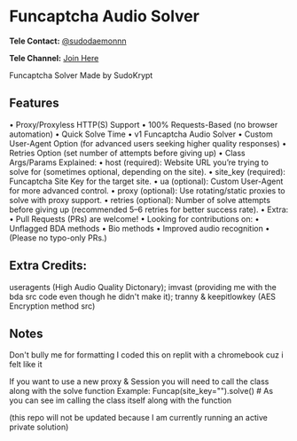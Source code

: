 # Funcaptcha Audio Solver

**Tele Contact:** [@sudodaemonnn](https://t.me/sudodaemonnn)

**Tele Channel:** [Join Here](https://t.me/+qP9G-_ii_XA1MGIx)

Funcaptcha Solver Made by SudoKrypt

## Features

 • Proxy/Proxyless HTTP(S) Support
 • 100% Requests-Based (no browser automation)
 • Quick Solve Time
 • v1 Funcaptcha Audio Solver
	•	Custom User-Agent Option (for advanced users seeking higher quality responses)
	•	Retries Option (set number of attempts before giving up)
	•	Class Args/Params Explained:
	•	host (required): Website URL you’re trying to solve for (sometimes optional, depending on the site).
	•	site_key (required): Funcaptcha Site Key for the target site.
	•	ua (optional): Custom User-Agent for more advanced control.
	•	proxy (optional): Use rotating/static proxies to solve with proxy support.
	•	retries (optional): Number of solve attempts before giving up (recommended 5–6 retries for better success rate).
	•	Extra:
	•	Pull Requests (PRs) are welcome!
	•	Looking for contributions on:
	•	Unflagged BDA methods
	•	Bio methods
	•	Improved audio recognition
	•	(Please no typo-only PRs.)

## Extra Credits: 

useragents (High Audio Quality Dictonary); imvast (providing me with the bda src code even though he didn't make it); tranny & keepitlowkey (AES Encryption method src)

## Notes 

Don't bully me for formatting I coded this on replit with a chromebook cuz i felt like it 

If you want to use a new proxy & Session you will need to call the class along with the solve function Example: Funcap(site_key="").solve() # As you can see im calling the class itself along with the function

(this repo will not be updated because I am currently running an active private solution)
